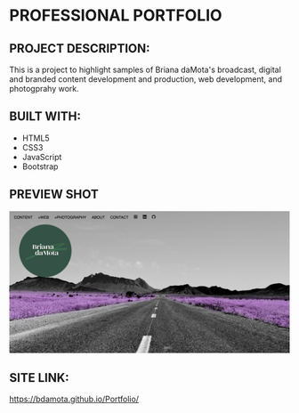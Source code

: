# PROFESSIONAL PORTFOLIO 

## PROJECT DESCRIPTION:
This is a project to highlight samples of Briana daMota's broadcast, digital and branded content development and production, web development, and photogprahy work. 

## BUILT WITH: 
* HTML5
* CSS3
* JavaScript
* Bootstrap

## PREVIEW SHOT
![image](https://github.com/bdamota/Content-Web-Development-Portfolio/blob/master/assets/images/Screen%20Shot%202020-07-19%20at%2012.01.56%20AM.png)

## SITE LINK:
https://bdamota.github.io/Portfolio/


